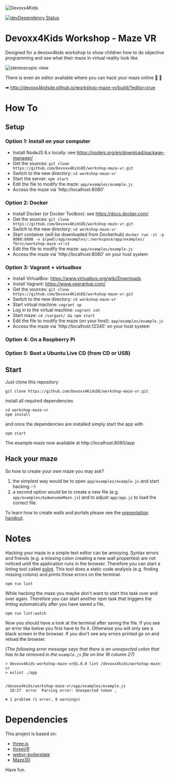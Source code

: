 ![Devoxx4Kids](http://www.devoxx4kids.de/wp-content/uploads/2015/07/cropped-header_hp.jpg)

[![devDependency Status](https://david-dm.org/Devoxx4KidsDE/workshop-maze-vr/dev-status.svg)](https://david-dm.org/Devoxx4KidsDE/workshop-maze-vr#info=devDependencies)


# Devoxx4Kids Workshop - Maze VR

Designed for a devoxx4kids workshop to show children how to do objective programming
and see what their maze in virtual reality look like

![stereoscopic view](https://raw.githubusercontent.com/Devoxx4KidsDE/workshop-maze-vr/master/presentation/screenshot-splitscreen.png)

There is even an editor available where you can hack your maze online 🎉 🎉

➡ http://devoxx4kidsde.github.io/workshop-maze-vr/build/?editor=true

# How To

## Setup

### Option 1: Install on your computer

* Install NodeJS 6.x locally: see https://nodejs.org/en/download/package-manager/
* Get the sources: `git clone https://github.com/Devoxx4KidsDE/workshop-maze-vr.git`
* Switch to the new directory: `cd workshop-maze-vr`
* Start the server: `npm start`
* Edit the file to modify the maze: `app/examples/example.js`
* Access the maze via 'http://localhost:8080'

### Option 2: Docker

* Install Docker (or Docker Toolbox): see https://docs.docker.com/
* Get the sources: `git clone https://github.com/Devoxx4KidsDE/workshop-maze-vr.git`
* Switch to the new directory: `cd workshop-maze-vr`
* Start container (will be downloaded from Dockerhub) `docker run -it -p 8080:8080 -v $(pwd)/app/examples/:/workspace/app/examples/ fbrnc/workshop-maze-vr:v1`
* Edit the file to modify the maze: `app/examples/example.js`
* Access the maze via 'http://localhost:8080' on your host system

### Option 3: Vagrant + virtualbox

* Install VirtualBox: https://www.virtualbox.org/wiki/Downloads
* Install Vagrant: https://www.vagrantup.com/
* Get the sources: `git clone https://github.com/Devoxx4KidsDE/workshop-maze-vr.git`
* Switch to the new directory: `cd workshop-maze-vr`
* Start virtual machine: `vagrant up`
* Log in to the virtual machine: `vagrant ssh`
* Start maze: `cd /vargant/ && npm start`
* Edit the file to modify the maze (on your host): `app/examples/example.js`
* Access the maze via 'http://localhost:12345' on your host system

### Option 4: On a Raspberry Pi

### Option 5: Boot a Ubuntu Live CD (from CD or USB)

## Start

Just clone this repository

```
git clone https://github.com/Devoxx4KidsDE/workshop-maze-vr.git
```

install all required dependencies

```
cd workshop-maze-vr
npm install
```

and once the dependencies are installed simply start the app with

```
npm start
```

The example maze now available at http://localhost:8080/app


## Hack your maze

So how to create your own maze you may ask?

1. the simplest way would be to open `app/examples/example.js` and start hacking :-)
2. a second option would be to create a new file (e.g. `app/examples/myAwesomeMaze.js`) and to adjust `app/app.js` to load the correct file.

To learn how to create walls and portals please see the [presentation handout](https://github.com/Devoxx4KidsDE/workshop-maze-vr/blob/master/presentation/workshop-maze-vr_handout_ger.pdf).

# Notes

Hacking your maze in a simple text editor can be annoying.
Syntax errors and friends (e.g. a missing colon creating a new wall properties) are not noticed until the application runs in the browser.
Therefore you can start a linting tool called [eslint](https://github.com/eslint/eslint).
This tool does a static code analysis (e.g. finding missing colons) and prints those errors on the terminal.

```
npm run lint
```

While hacking the maze you maybe don't want to start this task over and over again.
Therefore you can start another npm task that triggers the linting automatically after you have saved a file.

```
npm run lint:watch
```

Now you should have a look at the terminal after saving the file.
If you see an error like below you first have to fix it. Otherwise you will only see a black screen in the browser.
If you don't see any errors printed go on and reload the browser.

_(The following error message says that there is an unexpected colon that has to be removed in the `example.js` file on line 18 column 27)_

```
> devoxx4kids-workshop-maze-vr@1.0.0 lint /devoxx4kids/workshop-maze-vr
> eslint ./app


/devoxx4kids/workshop-maze-vr/app/examples/example.js
  18:27  error  Parsing error: Unexpected token ,

✖ 1 problem (1 error, 0 warnings)
```

# Dependencies

This project is based on:
* [three.js](http://threejs.org/)
* [threeVR](https://github.com/richtr/threeVR)
* [webvr-boilerplate](https://github.com/borismus/webvr-boilerplate)
* [Maze3D](https://github.com/agar3s/maze3D)

Have fun.
